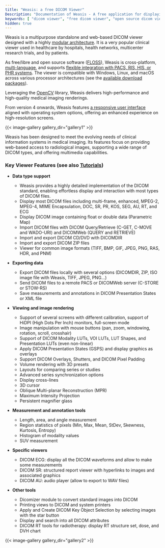 ```yaml
---
title: "Weasis: a free DICOM Viewer"
Description: "Documentation of Weasis - A free application for displaying medical images"
keywords: [ "dicom viewer", "free dicom viewer", "open source dicom viewer", "weasis dicom viewer",  "multi-platform dicom viewer", "dicom", "pacs", "pacs viewer", "clinical viewer", "radiolgical viewer", "linux dicom viewer",  "mac dicom viewer" ]
hidden: true
---
```



Weasis is a multipurpose standalone and web-based DICOM viewer designed with a highly [modular architecture](../basics/architecture). It is a very popular clinical viewer used in healthcare by hospitals, health networks, multicenter research trials, and by patients.

As free/libre and open source software ([FLOSS](https://en.wikipedia.org/wiki/Free_and_open-source_software)), Weasis is cross-platform, [multi-language](https://explore.transifex.com/weasis/weasis/), and supports [flexible integration with PACS, RIS, HIS, or PHR systems](../basics/customize/integration). The viewer is compatible with Windows, Linux, and macOS across various processor architectures (see the [available download packages](../getting-started/download-dicom-viewer)).

Leveraging the [OpenCV](https://opencv.org) library, Weasis delivers high-performance and high-quality medical imaging renderings.

From version 4 onwards, Weasis features [a responsive user interface](../tutorials/theme/#how-to-scale-the-user-interface) aligned with operating system options, offering an enhanced experience on high-resolution screens.


{{< image-gallery gallery_dir="gallery1" >}}

Weasis has been designed to meet the evolving needs of clinical information systems in medical imaging. Its features focus on providing web-based access to radiological images, supporting a wide range of DICOM types, and offering multimedia capabilities.

### Key Viewer Features (see also [Tutorials](../tutorials))

- **Data type support**
    - Weasis provides a highly detailed implementation of the DICOM standard, enabling effortless display and interaction with most types of DICOM files.
    - Display most DICOM files including multi-frame, enhanced, MPEG-2, MPEG-4, MIME Encapsulation, DOC, SR, PR, KOS, SEG, AU, RT, and ECG
    - Display DICOM image containing float or double data (Parametric Map)
    - Import DICOM files with DICOM Query/Retrieve (C-GET, C-MOVE and WADO-URI) and DICOMWeb (QUERY and RETRIEVE)
    - Import and export DICOM CD/DVD with DICOMDIR
    - Import and export DICOM ZIP files
    - Viewer for common image formats (TIFF, BMP, GIF, JPEG, PNG, RAS, HDR, and PNM)

- **Exporting data**
    - Export DICOM files locally with several options (DICOMDIR, ZIP, ISO image file with Weasis, TIFF, JPEG, PNG...)
    - Send DICOM files to a remote PACS or DICOMWeb server (C-STORE or STOW-RS)
    - Save measurements and annotations in DICOM Presentation States or XML file

- **Viewing and image rendering**
    - Support of several screens with different calibration, support of HiDPI (High Dots Per Inch) monitors, full-screen mode
    - Image manipulation with mouse buttons  (pan, zoom, windowing, rotation, scroll, crosshair)
    - Support of DICOM Modality LUTs, VOI LUTs, LUT Shapes, and Presentation LUTs (even non-linear)
    - Apply DICOM Presentation States (GSPS) and display graphics as overlays
    - Support DICOM Overlays, Shutters, and DICOM Pixel Padding
    - Volume rendering with 3D presets
    - Layouts for comparing series or studies
    - Advanced series synchronization options
    - Display cross-lines
    - 3D cursor
    - Oblique Multi-planar Reconstruction (MPR)
    - Maximum Intensity Projection
    - Persistent magnifier glass

- **Measurement and annotation tools**
    - Length, area, and angle measurement
    - Region statistics of pixels (Min, Max, Mean, StDev, Skewness, Kurtosis, Entropy)
    - Histogram of modality values
    - SUV measurement

- **Specific viewers**
    - DICOM ECG: display all the DICOM waveforms and allow to make some measurements
    - DICOM SR: structured report viewer with hyperlinks to images and associated graphics
    - DICOM AU: audio player (allow to export to WAV files)

- **Other tools**
    - Dicomizer module to convert standard images into DICOM
    - Printing views to DICOM and system printers
    - Apply and Create DICOM Key Object Selection by selecting images with the star button
    - Display and search into all DICOM attributes
    - DICOM RT tools for radiotherapy: display RT structure set, dose, and DVH chart

{{< image-gallery gallery_dir="gallery2" >}}
